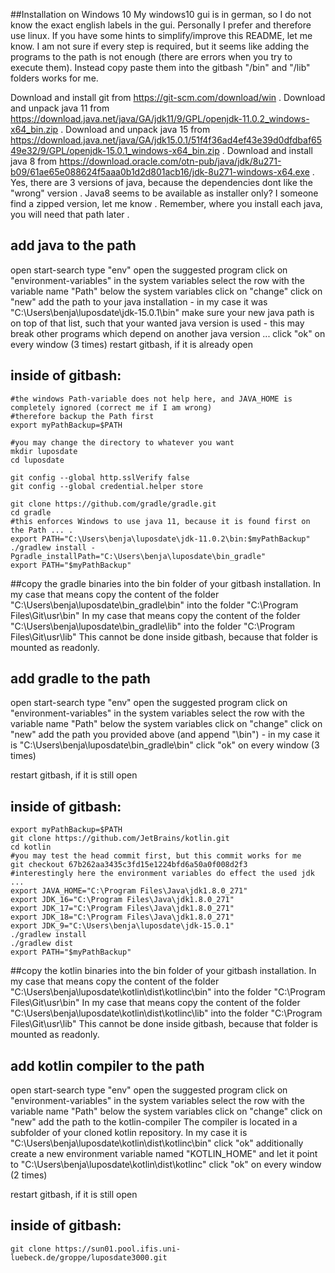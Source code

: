 ##Installation on Windows 10
My windows10 gui is in german, so I do not know the exact english labels in the gui.
Personally I prefer and therefore use linux.
If you have some hints to simplify/improve this README, let me know.
I am not sure if every step is required, but it seems like adding the programs to the path is not enough (there are errors when you try to execute them).
Instead copy paste them into the gitbash "/bin" and "/lib" folders works for me.

Download and install git from https://git-scm.com/download/win .
Download and unpack java 11 from https://download.java.net/java/GA/jdk11/9/GPL/openjdk-11.0.2_windows-x64_bin.zip .
Download and unpack java 15 from https://download.java.net/java/GA/jdk15.0.1/51f4f36ad4ef43e39d0dfdbaf6549e32/9/GPL/openjdk-15.0.1_windows-x64_bin.zip .
Download and install java 8 from https://download.oracle.com/otn-pub/java/jdk/8u271-b09/61ae65e088624f5aaa0b1d2d801acb16/jdk-8u271-windows-x64.exe .
Yes, there are 3 versions of java, because the dependencies dont like the "wrong" version .
Java8 seems to be available as installer only? I someone find a zipped version, let me know .
Remember, where you install each java, you will need that path later .

## add java to the path

open start-search
type "env"
open the suggested program
click on "environment-variables"
in the system variables select the row with the variable name "Path"
below the system variables click on "change"
click on "new"
add the path to your java installation - in my case it was "C:\Users\benja\luposdate\jdk-15.0.1\bin"
make sure your new java path is on top of that list, such that your wanted java version is used - this may break other programs which depend on another java version ...
click "ok" on every window (3 times)
restart gitbash, if it is already open

## inside of gitbash:

```gitbash
#the windows Path-variable does not help here, and JAVA_HOME is completely ignored (correct me if I am wrong)
#therefore backup the Path first
export myPathBackup=$PATH

#you may change the directory to whatever you want
mkdir luposdate
cd luposdate

git config --global http.sslVerify false
git config --global credential.helper store

git clone https://github.com/gradle/gradle.git
cd gradle
#this enforces Windows to use java 11, because it is found first on the Path ... .
export PATH="C:\Users\benja\luposdate\jdk-11.0.2\bin:$myPathBackup"
./gradlew install -Pgradle_installPath="C:\Users\benja\luposdate\bin_gradle"
export PATH="$myPathBackup"
```

##copy the gradle binaries into the bin folder of your gitbash installation.
In my case that means copy the content of the folder "C:\Users\benja\luposdate\bin_gradle\bin" into the folder "C:\Program Files\Git\usr\bin"
In my case that means copy the content of the folder "C:\Users\benja\luposdate\bin_gradle\lib" into the folder "C:\Program Files\Git\usr\lib"
This cannot be done inside gitbash, because that folder is mounted as readonly.


## add gradle to the path
open start-search
type "env"
open the suggested program
click on "environment-variables"
in the system variables select the row with the variable name "Path"
below the system variables click on "change"
click on "new"
add the path you provided above (and append "\bin") - in my case it is "C:\Users\benja\luposdate\bin_gradle\bin"
click "ok" on every window (3 times)

restart gitbash, if it is still open

## inside of gitbash:

```gitbash
export myPathBackup=$PATH
git clone https://github.com/JetBrains/kotlin.git
cd kotlin
#you may test the head commit first, but this commit works for me
git checkout 67b262aa3435c3fd15e1224bfd6a50a0f008d2f3
#interestingly here the environment variables do effect the used jdk ...
export JAVA_HOME="C:\Program Files\Java\jdk1.8.0_271"
export JDK_16="C:\Program Files\Java\jdk1.8.0_271"
export JDK_17="C:\Program Files\Java\jdk1.8.0_271"
export JDK_18="C:\Program Files\Java\jdk1.8.0_271"
export JDK_9="C:\Users\benja\luposdate\jdk-15.0.1"
./gradlew install
./gradlew dist
export PATH="$myPathBackup"
```

##copy the kotlin binaries into the bin folder of your gitbash installation.
In my case that means copy the content of the folder "C:\Users\benja\luposdate\kotlin\dist\kotlinc\bin" into the folder "C:\Program Files\Git\usr\bin"
In my case that means copy the content of the folder "C:\Users\benja\luposdate\kotlin\dist\kotlinc\lib" into the folder "C:\Program Files\Git\usr\lib"
This cannot be done inside gitbash, because that folder is mounted as readonly.


## add kotlin compiler to the path
open start-search
type "env"
open the suggested program
click on "environment-variables"
in the system variables select the row with the variable name "Path"
below the system variables click on "change"
click on "new"
add the path to the kotlin-compiler The compiler is located in a subfolder of your cloned kotlin repository.
In my case it is "C:\Users\benja\luposdate\kotlin\dist\kotlinc\bin"
click "ok"
additionally create a new environment variable named "KOTLIN_HOME" and let it point to "C:\Users\benja\luposdate\kotlin\dist\kotlinc"
click "ok" on every window (2 times)

restart gitbash, if it is still open

## inside of gitbash:

```gitbash
git clone https://sun01.pool.ifis.uni-luebeck.de/groppe/luposdate3000.git
```
